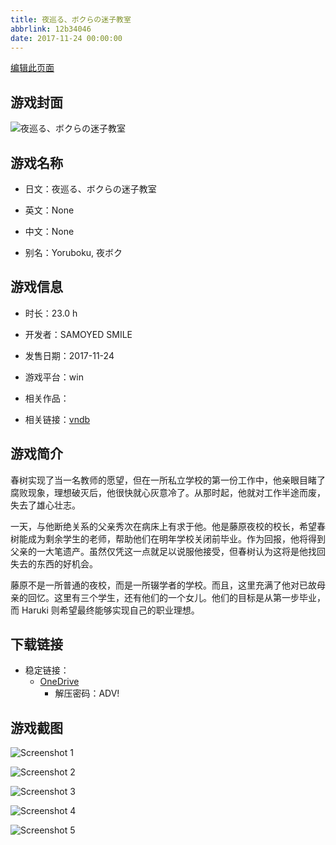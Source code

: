 ```yaml
---
title: 夜巡る、ボクらの迷子教室
abbrlink: 12b34046
date: 2017-11-24 00:00:00
---
```

[编辑此页面](https://github.com/ACG-3/ADV3-source/blob/main/source/_posts/games/%E5%A4%9C%E5%B7%A1%E3%82%8B%E3%80%81%E3%83%9C%E3%82%AF%E3%82%89%E3%81%AE%E8%BF%B7%E5%AD%90%E6%95%99%E5%AE%A4.md)

## 游戏封面

![夜巡る、ボクらの迷子教室](https://pan.timero.xyz/onedrive/img_lib_001/%E5%A4%9C%E5%B7%A1%E3%82%8B%E3%80%81%E3%83%9C%E3%82%AF%E3%82%89%E3%81%AE%E8%BF%B7%E5%AD%90%E6%95%99%E5%AE%A4_cover.avif)


## 游戏名称

- 日文：夜巡る、ボクらの迷子教室
- 英文：None
- 中文：None

- 别名：Yoruboku, 夜ボク


## 游戏信息

- 时长：23.0 h
- 开发者：SAMOYED SMILE
- 发售日期：2017-11-24
- 游戏平台：win
- 相关作品：

- 相关链接：[vndb](https://vndb.org/v21405)


## 游戏简介

春树实现了当一名教师的愿望，但在一所私立学校的第一份工作中，他亲眼目睹了腐败现象，理想破灭后，他很快就心灰意冷了。从那时起，他就对工作半途而废，失去了雄心壮志。

一天，与他断绝关系的父亲秀次在病床上有求于他。他是藤原夜校的校长，希望春树能成为剩余学生的老师，帮助他们在明年学校关闭前毕业。作为回报，他将得到父亲的一大笔遗产。虽然仅凭这一点就足以说服他接受，但春树认为这将是他找回失去的东西的好机会。

藤原不是一所普通的夜校，而是一所辍学者的学校。而且，这里充满了他对已故母亲的回忆。这里有三个学生，还有他们的一个女儿。他们的目标是从第一步毕业，而 Haruki 则希望最终能够实现自己的职业理想。




## 下载链接

- 稳定链接：
    - [OneDrive](https://pan.timero.xyz/onedrive/adv_lib_001/%E5%A4%9C%E5%B7%A1%E3%82%8B%E3%80%81%E3%83%9C%E3%82%AF%E3%82%89%E3%81%AE%E8%BF%B7%E5%AD%90%E6%95%99%E5%AE%A4)
        - 解压密码：ADV!



## 游戏截图


![Screenshot 1](https://pan.timero.xyz/onedrive/img_lib_001/%E5%A4%9C%E5%B7%A1%E3%82%8B%E3%80%81%E3%83%9C%E3%82%AF%E3%82%89%E3%81%AE%E8%BF%B7%E5%AD%90%E6%95%99%E5%AE%A4_Screenshot_1.avif)

![Screenshot 2](https://pan.timero.xyz/onedrive/img_lib_001/%E5%A4%9C%E5%B7%A1%E3%82%8B%E3%80%81%E3%83%9C%E3%82%AF%E3%82%89%E3%81%AE%E8%BF%B7%E5%AD%90%E6%95%99%E5%AE%A4_Screenshot_2.avif)

![Screenshot 3](https://pan.timero.xyz/onedrive/img_lib_001/%E5%A4%9C%E5%B7%A1%E3%82%8B%E3%80%81%E3%83%9C%E3%82%AF%E3%82%89%E3%81%AE%E8%BF%B7%E5%AD%90%E6%95%99%E5%AE%A4_Screenshot_3.avif)

![Screenshot 4](https://pan.timero.xyz/onedrive/img_lib_001/%E5%A4%9C%E5%B7%A1%E3%82%8B%E3%80%81%E3%83%9C%E3%82%AF%E3%82%89%E3%81%AE%E8%BF%B7%E5%AD%90%E6%95%99%E5%AE%A4_Screenshot_4.avif)

![Screenshot 5](https://pan.timero.xyz/onedrive/img_lib_001/%E5%A4%9C%E5%B7%A1%E3%82%8B%E3%80%81%E3%83%9C%E3%82%AF%E3%82%89%E3%81%AE%E8%BF%B7%E5%AD%90%E6%95%99%E5%AE%A4_Screenshot_5.avif)

